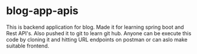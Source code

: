 # blog-app-apis
This is backend application for blog.
Made it for learning spring boot and Rest API's.
Also pushed it to git to learn git hub.
Anyone can be execute this code by cloning it and hitting URL endpoints on postman or can aslo make suitable frontend.
